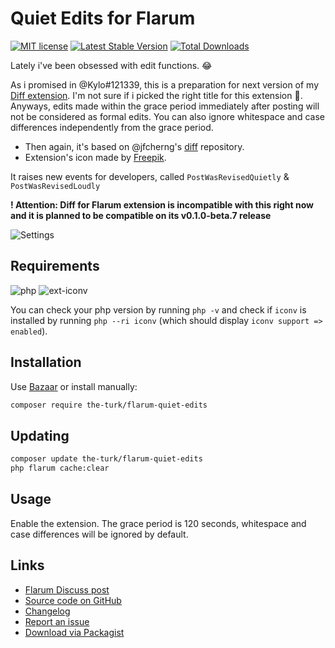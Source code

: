 # Quiet Edits for Flarum

[![MIT license](https://img.shields.io/badge/license-MIT-blue.svg)](https://github.com/the-turk/flarum-quiet-edits/blob/master/LICENSE) [![Latest Stable Version](https://img.shields.io/packagist/v/the-turk/flarum-quiet-edits.svg)](https://packagist.org/packages/the-turk/flarum-quiet-edits) [![Total Downloads](https://img.shields.io/packagist/dt/the-turk/flarum-quiet-edits.svg)](https://packagist.org/packages/the-turk/flarum-quiet-edits)

Lately i've been obsessed with edit functions. 😂

As i promised in @Kylo#121339, this is a preparation for next version of my [Diff extension](https://discuss.flarum.org/d/22779-diff-for-flarum). I'm not sure if i picked the right title for this extension 🤔. Anyways, edits made within the grace period immediately after posting will not be considered as formal edits. You can also ignore whitespace and case differences independently from the grace period.

- Then again, it's based on @jfcherng's [diff](https://github.com/jfcherng/php-diff) repository.
- Extension's icon made by <a href="https://www.flaticon.com/authors/freepik" title="Freepik">Freepik</a>.

It raises new events for developers, called `PostWasRevisedQuietly` & `PostWasRevisedLoudly`

**! Attention: Diff for Flarum extension is incompatible with this right now and it is planned to be compatible on its v0.1.0-beta.7 release**

![Settings](https://i.ibb.co/nsX8nrX/shsh.png)

## Requirements

![php](https://img.shields.io/badge/php-%5E7.1.3-blue?style=flat-square) ![ext-iconv](https://img.shields.io/badge/ext-iconv-brightgreen?style=flat-square)

You can check your php version by running `php -v` and check if `iconv` is installed by running `php --ri iconv` (which should display `iconv support => enabled`).

## Installation

Use [Bazaar](https://discuss.flarum.org/d/5151) or install manually:

```bash
composer require the-turk/flarum-quiet-edits
```

## Updating

```bash
composer update the-turk/flarum-quiet-edits
php flarum cache:clear
```

## Usage

Enable the extension. The grace period is 120 seconds, whitespace and case differences will be ignored by default.

## Links

- [Flarum Discuss post](https://discuss.flarum.org/)
- [Source code on GitHub](https://github.com/the-turk/flarum-quiet-edits)
- [Changelog](https://github.com/the-turk/flarum-quiet-edits/blob/master/CHANGELOG.md)
- [Report an issue](https://github.com/the-turk/flarum-quiet-edits/issues)
- [Download via Packagist](https://packagist.org/packages/the-turk/flarum-quiet-edits)
